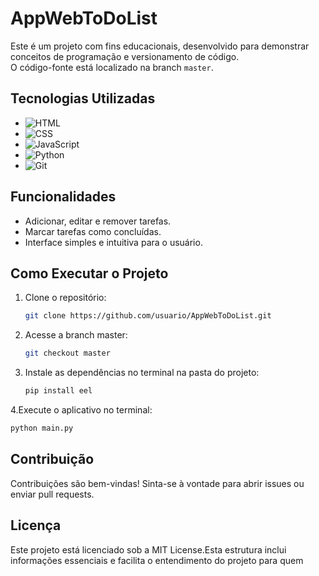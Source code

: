# AppWebToDoList

Este é um projeto com fins educacionais, desenvolvido para demonstrar conceitos de programação e versionamento de código.  
O código-fonte está localizado na branch `master`.

## Tecnologias Utilizadas

- ![HTML](https://img.shields.io/badge/HTML5-E34F26?style=flat-square&logo=html5&logoColor=white) 
- ![CSS](https://img.shields.io/badge/CSS3-1572B6?style=flat-square&logo=css3&logoColor=white) 
- ![JavaScript](https://img.shields.io/badge/JavaScript-F7DF1E?style=flat-square&logo=javascript&logoColor=black) 
- ![Python](https://img.shields.io/badge/Python-3776AB?style=flat-square&logo=python&logoColor=white) 
- ![Git](https://img.shields.io/badge/Git-F05032?style=flat-square&logo=git&logoColor=white) 

## Funcionalidades
- Adicionar, editar e remover tarefas.  
- Marcar tarefas como concluídas.  
- Interface simples e intuitiva para o usuário.  
##
## Como Executar o Projeto
1. Clone o repositório:
   ```bash
   git clone https://github.com/usuario/AppWebToDoList.git

2. Acesse a branch master:
   ```bash
   git checkout master
   ```
3. Instale as dependências no terminal na pasta do projeto:
   ```bash
   pip install eel
   ```
4.Execute o aplicativo no terminal:
   ```bash
   python main.py
   ```
##
## Contribuição
Contribuições são bem-vindas! Sinta-se à vontade para abrir issues ou enviar pull requests.
##
## Licença
Este projeto está licenciado sob a MIT License.Esta estrutura inclui informações essenciais e facilita o entendimento do projeto para quem 
